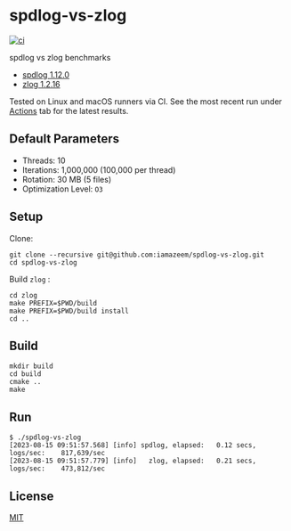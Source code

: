 # spdlog-vs-zlog

[![ci](https://github.com/iamazeem/spdlog-vs-zlog/actions/workflows/ci.yml/badge.svg)](https://github.com/iamazeem/spdlog-vs-zlog/actions/workflows/ci.yml)

spdlog vs zlog benchmarks

- [spdlog 1.12.0](https://github.com/gabime/spdlog/releases/tag/v1.12.0)
- [zlog 1.2.16](https://github.com/HardySimpson/zlog/releases/tag/1.2.16)

Tested on Linux and macOS runners via CI. See the most recent run under
[Actions](https://github.com/iamazeem/spdlog-vs-zlog/actions) tab for the latest
results.

## Default Parameters

- Threads: 10
- Iterations: 1,000,000 (100,000 per thread)
- Rotation: 30 MB (5 files)
- Optimization Level: `O3`

## Setup

Clone:

```shell
git clone --recursive git@github.com:iamazeem/spdlog-vs-zlog.git
cd spdlog-vs-zlog
```

Build `zlog` :

```shell
cd zlog
make PREFIX=$PWD/build
make PREFIX=$PWD/build install
cd ..
```

## Build

```shell
mkdir build
cd build
cmake ..
make
```

## Run

```shell
$ ./spdlog-vs-zlog 
[2023-08-15 09:51:57.568] [info] spdlog, elapsed:   0.12 secs, logs/sec:    817,639/sec
[2023-08-15 09:51:57.779] [info]   zlog, elapsed:   0.21 secs, logs/sec:    473,812/sec
```

## License

[MIT](LICENSE)
